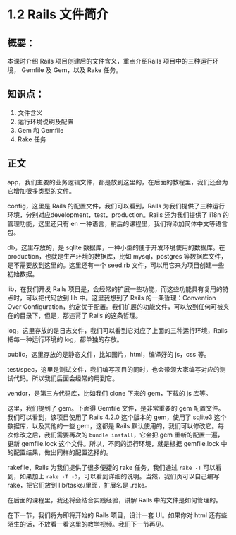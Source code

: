 # 1.2 Rails 文件简介

## 概要：

本课时介绍 Rails 项目创建后的文件含义，重点介绍Rails 项目中的三种运行环境， Gemfile 及 Gem，以及 Rake 任务。

## 知识点：

1. 文件含义
2. 运行环境说明及配置
3. Gem 和 Gemfile
4. Rake 任务

## 正文

app，我们主要的业务逻辑文件，都是放到这里的，在后面的教程里，我们还会为它增加很多类型的文件。

config，这里是 Rails 的配置文件，我们可以看到，Rails 为我们提供了三种运行环境，分别对应development，test，production。Rails 还为我们提供了 i18n 的管理功能，这里还只有 en 一种语言，稍后的课程里，我们将添加简体中文等语言包。

db，这里存放的，是 sqlite 数据库，一种小型的便于开发环境使用的数据库。在 production，也就是生产环境的数据库，比如 mysql，postgres 等数据库文件，是不需要放到这里的。这里还有一个 seed.rb 文件，可以用它来为项目创建一些初始数据。

lib，在我们开发 Rails 项目是，会经常的扩展一些功能，而这些功能具有复用的特点时，可以把代码放到 lib 中。这里我想到了 Rails 的一条哲理：Convention Over Configuration，约定优于配置。我们扩展的功能文件，可以放到任何可被夹在的目录下，但是，那违背了 Rails 的这条哲理。

log，这里存放的是日志文件，我们可以看到它对应了上面的三种运行环境，Rails 把每一种运行环境的 log，都单独的存放。

public，这里存放的是静态文件，比如图片，html，编译好的 js，css 等。

test/spec，这里是测试文件，我们编写项目的同时，也会带领大家编写对应的测试代码。所以我们后面会经常的用到它。

vendor，是第三方代码库，比如我们 clone 下来的 gem，下载的 js 库等。

这里，我们提到了 gem。下面得 Gemfile 文件，是非常重要的 gem 配置文件。我们可以看到，该项目使用了 Rails 4.2.0 这个版本的 gem，使用了 sqlite3 这个数据库，以及其他的一些 gem，这都是 Rails 默认使用的，我们可以修改它。每次修改之后，我们需要再次的 `bundle install`，它会把 gem 重新的配置一遍，更新 gemfile.lock 这个文件。所以，不同的运行环境，就是根据 gemfile.lock 中的配置结果，做出同样的配置选择的。

rakefile，Rails 为我们提供了很多便捷的 rake 任务，我们通过 `rake -T` 可以看到，如果加上 `rake -T -D`，可以看到详细的说明。当然，我们页可以自己编写 rake，把它们放到 lib/tasks/里面，扩展名是 .rake。

在后面的课程里，我还将会结合实践经验，讲解 Rails 中的文件是如何管理的。

在下一节，我们将为即将开始的 Rails 项目，设计一套 UI。如果你对 html 还有些陌生的话，不放看一看这里的教学视频。我们下一节再见。
